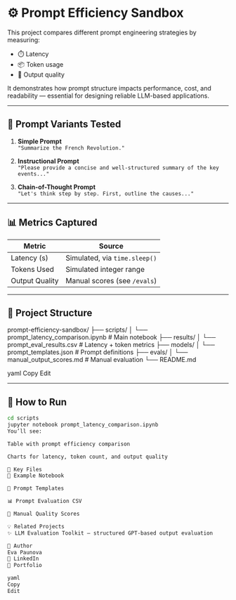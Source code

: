 # ⚙️ Prompt Efficiency Sandbox

This project compares different prompt engineering strategies by measuring:

- ⏱️ Latency
- 📦 Token usage
- 🧠 Output quality

It demonstrates how prompt structure impacts performance, cost, and readability — essential for designing reliable LLM-based applications.

---

## 🧠 Prompt Variants Tested

1. **Simple Prompt**  
   `"Summarize the French Revolution."`

2. **Instructional Prompt**  
   `"Please provide a concise and well-structured summary of the key events..."`

3. **Chain-of-Thought Prompt**  
   `"Let's think step by step. First, outline the causes..."`

---

## 📊 Metrics Captured

| Metric         | Source                                 |
|----------------|----------------------------------------|
| Latency (s)    | Simulated, via `time.sleep()`          |
| Tokens Used    | Simulated integer range                |
| Output Quality | Manual scores (see `/evals`)           |

---

## 📁 Project Structure

prompt-efficiency-sandbox/
├── scripts/
│ └── prompt_latency_comparison.ipynb # Main notebook
├── results/
│ └── prompt_eval_results.csv # Latency + token metrics
├── models/
│ └── prompt_templates.json # Prompt definitions
├── evals/
│ └── manual_output_scores.md # Manual evaluation
└── README.md

yaml
Copy
Edit

---

## 📓 How to Run

```bash
cd scripts
jupyter notebook prompt_latency_comparison.ipynb
You’ll see:

Table with prompt efficiency comparison

Charts for latency, token count, and output quality

🔗 Key Files
📓 Example Notebook

📄 Prompt Templates

📊 Prompt Evaluation CSV

🧾 Manual Quality Scores

💡 Related Projects
✨ LLM Evaluation Toolkit — structured GPT-based output evaluation

👤 Author
Eva Paunova
🔗 LinkedIn
📂 Portfolio

yaml
Copy
Edit

